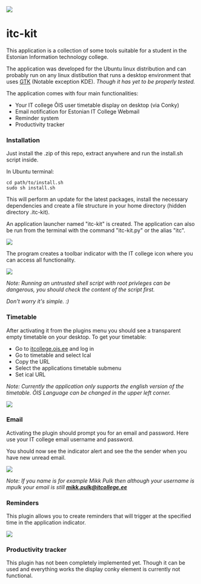 <img src="http://www.itcollege.ee/wp-content/themes/itk/images/logo_small.png" />

itc-kit
======

This application is a collection of some tools suitable for a student in the Estonian Information technology college.

The application was developed for the Ubuntu linux distribution and can probably run on any linux distibution that runs a desktop environment that uses [GTK](http://en.wikipedia.org/wiki/Category:Desktop_environments_based_on_GTK%2B)
(Notable exception KDE). *Though it has yet to be properly tested.*

The application comes with four main functionalities:

 * Your IT college ÕIS user timetable display on desktop (via Conky) 
 * Email notification for Estonian IT College Webmail
 * Reminder system
 * Productivity tracker

 
### Installation

Just install the .zip of this repo, extract anywhere and run the install.sh script inside. 

In Ubuntu terminal:
```shell
cd path/to/install.sh
sudo sh install.sh
```

This will perform an update for the latest packages, install the necessary dependencies and create a file structure in your home directory (hidden directory .itc-kit). 

An application launcher named "itc-kit" is created. The application can also be run from the terminal with the command "itc-kit.py" or the alias "itc".

<img src="http://enos.itcollege.ee/~kkoert/app_launcher_small.png" />

The program creates a toolbar indicator with the IT college icon where you can access all functionality.

<img src="http://enos.itcollege.ee/~kkoert/All_small.png" />

*Note: Running an untrusted shell script with root privleges can be dangerous, you should check the content of the script first.*

*Don't worry it's simple. :)*

### Timetable

After activating it from the plugins menu you should see a transparent empty timetable on your  desktop. To get your timetable:
 
 * Go to [itcollege.ois.ee](https://itcollege.ois.ee/) and log in
 * Go to timetable and select Ical
 * Copy the URL
 * Select the applications timetable submenu
 * Set ical URL

*Note: Currently the application only supports the english version of the timetable. ÕIS Language can be changed in the upper left corner.*

<img src="http://enos.itcollege.ee/~kkoert/timetable.png" />

### Email

Activating the plugin should prompt you for an email and password. Here use your IT college email username and password.

You should now see the indicator alert and see the the sender when you have new unread email.

<img src="http://enos.itcollege.ee/~kkoert/email_small.png" />

*Note: If you name is for example Mikk Pulk then although your username is mpulk your email is still **mikk.pulk@itcollege.ee***

### Reminders

This plugin allows you to create reminders that will trigger at the specified time in the application indicator.

<img src="http://enos.itcollege.ee/~kkoert/stahp_small.png" />

### Productivity tracker

This plugin has not been completely implemented yet. Though it can be used and everything works the display conky element is currently not functional. 

